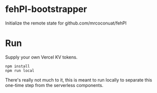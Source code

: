# fehPI-bootstrapper
Initialize the remote state for github.com/mrcoconuat/fehPI

# Run
Supply your own Vercel KV tokens.
```
npm install
npm run local
```
There's really not much to it, this is meant to run locally to separate this one-time step from the serverless components.
